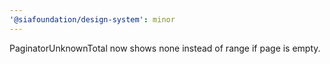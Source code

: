 ```yaml
---
'@siafoundation/design-system': minor
---
```


PaginatorUnknownTotal now shows none instead of range if page is empty.
